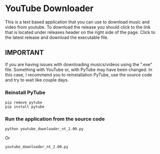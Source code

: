 # YouTube Downloader
This is a text based application that you can use to download music and video from youtube. To download the release you should click to the link that is located under releases header on the right side of the page. Click to the latest release and download the executable file.  

## IMPORTANT
If you are having issues with downloading musics/videos using the ".exe" file. Something with YouTube or, with PyTube may have been changed. In this case, I recommend you to reinstallation PyTube, use the source code and try to wait like couple days.

### Reinstall PyTube
```
pip remove pytube
pip install pytube
```

### Run the application from the source code
```
python youtube_downloader_nt_2.00.py
```
Or
```
youtube_downloader_nt_2.00.py
```
